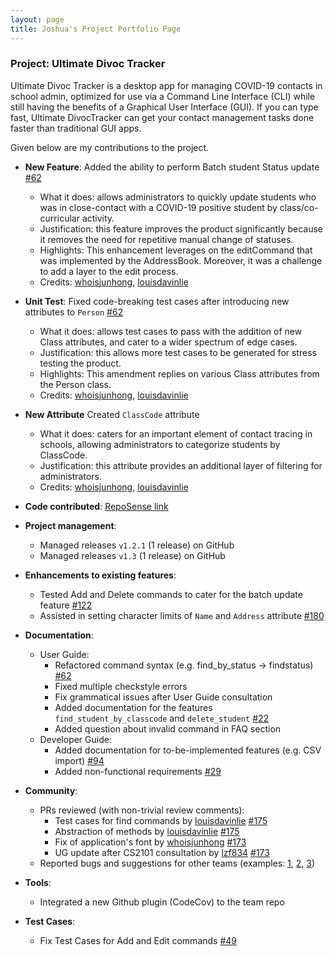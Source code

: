 ```yaml
---
layout: page
title: Joshua's Project Portfolio Page
---
```


### Project: Ultimate Divoc Tracker
Ultimate Divoc Tracker is a desktop app for managing COVID-19 contacts in school admin, optimized for use via a Command Line Interface (CLI) while still having the benefits of a Graphical User Interface (GUI). If you can type fast, Ultimate DivocTracker can get your contact management tasks done faster than traditional GUI apps.

Given below are my contributions to the project.

* **New Feature**: Added the ability to perform Batch student Status update [\#62](https://github.com/AY2122S2-CS2103T-T12-1/tp/pull/62)
  * What it does: allows administrators to quickly update students who was in close-contact with a COVID-19 positive student by class/co-curricular activity.
  * Justification: this feature improves the product significantly because it removes the need for repetitive manual change of statuses.
  * Highlights: This enhancement leverages on the editCommand that was implemented by the AddressBook. Moreover, it was a challenge to add a layer to the edit process.
  * Credits: [whoisjunhong](https://github.com/whoisjunhong), [louisdavinlie](https://github.com/louisdavinlie)

* **Unit Test**: Fixed code-breaking test cases after introducing new attributes to `Person` [\#62](https://github.com/AY2122S2-CS2103T-T12-1/tp/pull/62)
  * What it does: allows test cases to pass with the addition of new Class attributes, and cater to a wider spectrum of edge cases.
  * Justification: this allows more test cases to be generated for stress testing the product.
  * Highlights: This amendment replies on various Class attributes from the Person class.
  * Credits: [whoisjunhong](https://github.com/whoisjunhong), [louisdavinlie](https://github.com/louisdavinlie)

* **New Attribute** Created `ClassCode` attribute
  * What it does: caters for an important element of contact tracing in schools, allowing administrators to categorize students by ClassCode.
  * Justification: this attribute provides an additional layer of filtering for administrators.
  * Credits: [whoisjunhong](https://github.com/whoisjunhong), [louisdavinlie](https://github.com/louisdavinlie)

* **Code contributed**: [RepoSense link]()

* **Project management**:
  * Managed releases `v1.2.1` (1 release) on GitHub
  * Managed releases `v1.3` (1 release) on GitHub

* **Enhancements to existing features**:
  * Tested Add and Delete commands to cater for the batch update feature [\#122](https://github.com/AY2122S2-CS2103T-T12-1/tp/pull/122)
  * Assisted in setting character limits of `Name` and `Address` attribute [\#180](https://github.com/AY2122S2-CS2103T-T12-1/tp/pull/180)

* **Documentation**:
  * User Guide:
    * Refactored command syntax (e.g. find_by_status -> findstatus) [#62](https://github.com/AY2122S2-CS2103T-T12-1/tp/pull/62)
    * Fixed multiple checkstyle errors
    * Fix grammatical issues after User Guide consultation
    * Added documentation for the features `find_student_by_classcode` and `delete_student` [\#22](https://github.com/AY2122S2-CS2103T-T12-1/tp/pull/22)
    * Added question about invalid command in FAQ section
  * Developer Guide:
    * Added documentation for to-be-implemented features (e.g. CSV import) [\#94](https://github.com/AY2122S2-CS2103T-T12-1/tp/pull/94)
    * Added non-functional requirements [\#29](https://github.com/AY2122S2-CS2103T-T12-1/tp/pull/29)

* **Community**:
  * PRs reviewed (with non-trivial review comments):
    * Test cases for find commands by [louisdavinlie](https://github.com/louisdavinlie) [\#175](https://github.com/AY2122S2-CS2103T-T12-1/tp/pull/175)
    * Abstraction of methods by [louisdavinlie](https://github.com/louisdavinlie) [\#175](https://github.com/AY2122S2-CS2103T-T12-1/tp/pull/174)
    * Fix of application's font by [whoisjunhong](https://github.com/whoisjunhong) [\#173](https://github.com/AY2122S2-CS2103T-T12-1/tp/pull/173)
    * UG update after CS2101 consultation by [lzf834](https://github.com/lzf834) [\#173]( https://github.com/AY2122S2-CS2103T-T12-1/tp/pull/114)
  * Reported bugs and suggestions for other teams (examples: [1](https://github.com/AY2122S2-CS2103-W17-4/tp/issues/249), [2](https://github.com/AY2122S2-CS2103-W17-4/tp/issues/246), [3](https://github.com/AY2122S2-CS2103-W17-4/tp/issues/243))

* **Tools**:
  * Integrated a new Github plugin (CodeCov) to the team repo

* **Test Cases**:
  * Fix Test Cases for Add and Edit commands [\#49](https://github.com/AY2122S2-CS2103T-T12-1/tp/pull/49)
